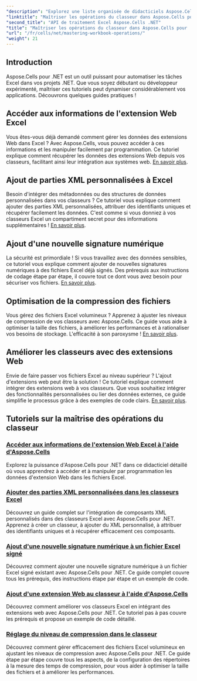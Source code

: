 ```yaml
---
"description": "Explorez une liste organisée de didacticiels Aspose.Cells pour .NET, y compris des guides sur l'accès aux données d'extension Web, l'ajout de signatures numériques et le réglage des niveaux de compression."
"linktitle": "Maîtriser les opérations du classeur dans Aspose.Cells pour .NET"
"second_title": "API de traitement Excel Aspose.Cells .NET"
"title": "Maîtriser les opérations du classeur dans Aspose.Cells pour .NET"
"url": "/fr/cells/net/mastering-workbook-operations/"
"weight": 21
---
```


## Introduction

Aspose.Cells pour .NET est un outil puissant pour automatiser les tâches Excel dans vos projets .NET. Que vous soyez débutant ou développeur expérimenté, maîtriser ces tutoriels peut dynamiser considérablement vos applications. Découvrons quelques guides pratiques !  

## Accéder aux informations de l'extension Web Excel  

Vous êtes-vous déjà demandé comment gérer les données des extensions Web dans Excel ? Avec Aspose.Cells, vous pouvez accéder à ces informations et les manipuler facilement par programmation. Ce tutoriel explique comment récupérer les données des extensions Web depuis vos classeurs, facilitant ainsi leur intégration aux systèmes web. [En savoir plus](./accessing-excel-web-extension-information/).  

## Ajout de parties XML personnalisées à Excel  

Besoin d'intégrer des métadonnées ou des structures de données personnalisées dans vos classeurs ? Ce tutoriel vous explique comment ajouter des parties XML personnalisées, attribuer des identifiants uniques et récupérer facilement les données. C'est comme si vous donniez à vos classeurs Excel un compartiment secret pour des informations supplémentaires ! [En savoir plus](./add-custom-xml-parts/).  

## Ajout d'une nouvelle signature numérique  

La sécurité est primordiale ! Si vous travaillez avec des données sensibles, ce tutoriel vous explique comment ajouter de nouvelles signatures numériques à des fichiers Excel déjà signés. Des prérequis aux instructions de codage étape par étape, il couvre tout ce dont vous avez besoin pour sécuriser vos fichiers. [En savoir plus](./adding-new-digital-signature-to-signed-excel-file/).  

## Optimisation de la compression des fichiers  

Vous gérez des fichiers Excel volumineux ? Apprenez à ajuster les niveaux de compression de vos classeurs avec Aspose.Cells. Ce guide vous aide à optimiser la taille des fichiers, à améliorer les performances et à rationaliser vos besoins de stockage. L'efficacité à son paroxysme ! [En savoir plus](./adjusting-compression-level/). 
 
## Améliorer les classeurs avec des extensions Web  

Envie de faire passer vos fichiers Excel au niveau supérieur ? L'ajout d'extensions web peut être la solution ! Ce tutoriel explique comment intégrer des extensions web à vos classeurs. Que vous souhaitiez intégrer des fonctionnalités personnalisées ou lier des données externes, ce guide simplifie le processus grâce à des exemples de code clairs. [En savoir plus](./adding-web-extension/).  

## Tutoriels sur la maîtrise des opérations du classeur
### [Accéder aux informations de l'extension Web Excel à l'aide d'Aspose.Cells](./accessing-excel-web-extension-information/)
Explorez la puissance d'Aspose.Cells pour .NET dans ce didacticiel détaillé où vous apprendrez à accéder et à manipuler par programmation les données d'extension Web dans les fichiers Excel.
### [Ajouter des parties XML personnalisées dans les classeurs Excel](./add-custom-xml-parts/)
Découvrez un guide complet sur l'intégration de composants XML personnalisés dans des classeurs Excel avec Aspose.Cells pour .NET. Apprenez à créer un classeur, à ajouter du XML personnalisé, à attribuer des identifiants uniques et à récupérer efficacement ces composants.
### [Ajout d'une nouvelle signature numérique à un fichier Excel signé](./adding-new-digital-signature-to-signed-excel-file/)
Découvrez comment ajouter une nouvelle signature numérique à un fichier Excel signé existant avec Aspose.Cells pour .NET. Ce guide complet couvre tous les prérequis, des instructions étape par étape et un exemple de code.
### [Ajout d'une extension Web au classeur à l'aide d'Aspose.Cells](./adding-web-extension/)
Découvrez comment améliorer vos classeurs Excel en intégrant des extensions web avec Aspose.Cells pour .NET. Ce tutoriel pas à pas couvre les prérequis et propose un exemple de code détaillé.
### [Réglage du niveau de compression dans le classeur](./adjusting-compression-level/)
Découvrez comment gérer efficacement des fichiers Excel volumineux en ajustant les niveaux de compression avec Aspose.Cells pour .NET. Ce guide étape par étape couvre tous les aspects, de la configuration des répertoires à la mesure des temps de compression, pour vous aider à optimiser la taille des fichiers et à améliorer les performances.